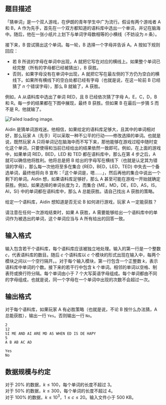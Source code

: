 ## 题目描述
「猜单词」是一个双人游戏，在伊朗的青年学生中广为流行。假设有两个游戏者 A 和 B，A 作为先手，首先在一个双方都知道的语料库中选出一个单词，并记在脑海中。随后，他在一张小纸片上划下与单词字母数相等的小横线（不妨设为 $n$ 条）。

接下来，B 尝试猜出这个单词。每一轮，B 选择一个字母并告诉 A。A 按如下规则回应：
- 若 B 所说的字母在单词中出现，A 就把它写在对应的横线上。如果整个单词已经完整（所有的字母都已经被猜出），B 获胜。
- 否则，如果字母没有在单词中出现，A 就把它写在最左侧的下方仍为空白的横线下。如果所有横线下的空白处都已经有字母（也就是说，在这一轮前 B 已经猜了 $n$ 个错误字母），那么 B 就输了，A 获胜。

例如，A 从语料库中选出了单词 RED，且 B 已经依次猜了字母 A，E，C，D，B 和 R。每一步的结果都在下图中展现，最终 B 获胜。但如果 B 在最后一步猜 S 而不是 R，他就输了。

![Failed loading image.](/d/bzoj/p/2305/file/IMAGE_0.png)

Aidin 是猜单词游戏迷。他相信，如果给定的语料库足够大，且其中的单词相对好，那么玩家 A（先手）可以采取一种不公平的行动——修改选择的单词。也就是说，既然玩家 A 只将单词记在脑海中而不写下来，那他能够在游戏过程中随时变化这个单词，只要使得和当前已经给出的结果依然一致即可。例如，在上面的游戏中，如果单词 RED，BED，LED 和 TED 都在语料库中，那么在第 $4$ 步之后，A 就可以确信他将胜利。他将总是把 B 给出的字母写在横线下（也就是认定其为错误的字母），那么每一次他将至多在集合 {RED，BED，LED，TED} 中失去一个备选单词，最终他将向 B 宣布：「这个单词是，嗯……」，然后再他的集合中说出一个剩下的单词。Aidin 想，如果语料库足够好，那么 A 甚至可能在游戏一开始就确定获胜。例如，如果选择的单词长度为 $2$，而集合 {ME，MD，DE，ED，AS，IS，AI，SI} 中的单词都在语料库中，那么 A 总能获胜。请自己找出 A 获胜的策略。

给定一个语料库，Aidin 想知道是否无论 B 如何进行游戏，玩家 A 一定能获胜？

请注意在任何一次游戏结束时，如果 A 获胜，A 需要能够给出一个语料库中的单词作为被选出的单词，这个单词应当与 A 所有给出的回答一致。

## 输入格式
输入包含若干个语料库，每个语料库应该被独立地处理。输入的第一行是一个整数 $c$，代表语料库的数目。随后 $c$ 个语料库以 $c$ 个模块的形式出现在输入中，每两个模块之间以一个空行隔开。。对于每个输入模块，第一行包含一个正整数 $k$，表示语料库中单词的个数。接下来的若干行中包含 k 个单词。相邻的单词以空格、制表符或换行符分隔。每个单词由小于 7 个大写英语字母组成。每个单词都由不同的字母组成，也就是说，同一个字母在一个单词中出现的次数不会超过一次。

## 输出格式
对于每个语料库，如果玩家 A 有必胜策略（也就是说，不论 B 按什么办法猜，A 总能获胜），输出一行 `Yes`。否则输出一行 `No`。

```input1
2
12
SI ME AND AI ARE MD AS WHEN ED IS DE HAPY
5
A B AB AC AD
```
```output1
Yes
No
```

## 数据规模与约定
对于 $20\%$ 的数据，$k \leq 100$，每个单词的长度不超过 $3$。  
对于 $50\%$ 的数据，$k \leq 300$，每个单词的长度不超过 $4$。  
对于 $100\%$ 的数据，$k \leq 10^3$，$1 \leq c \leq 20$。输入文件小于 500 KB。
